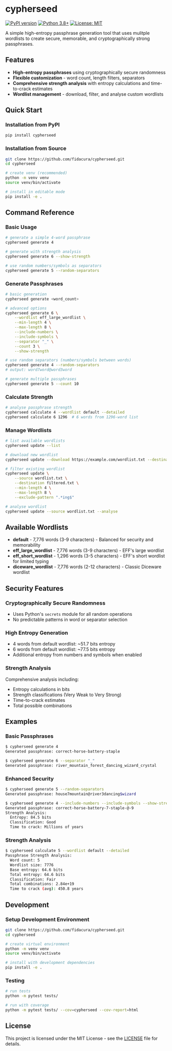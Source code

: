 # cypherseed

[![PyPI version](https://badge.fury.io/py/cypherseed.svg)](https://badge.fury.io/py/cypherseed)
[![Python 3.8+](https://img.shields.io/badge/python-3.8+-blue.svg)](https://www.python.org/downloads/)
[![License: MIT](https://img.shields.io/badge/License-MIT-yellow.svg)](https://opensource.org/licenses/MIT)

A simple high-entropy passphrase generation tool that uses mulitple wordlists to create secure, memorable, and cryptographically strong passphrases.

## Features

- **High-entropy passphrases** using cryptographically secure randomness
- **Flexible customization** - word count, length filters, separators
- **Comprehensive strength analysis** with entropy calculations and time-to-crack estimates
- **Wordlist management** - download, filter, and analyse custom wordlists

## Quick Start

### Installation from PyPI

```bash
pip install cypherseed
```

### Installation from Source

```bash
git clone https://github.com/fidacura/cypherseed.git
cd cypherseed

# create venv (recommended)
python -m venv venv
source venv/bin/activate

# install in editable mode
pip install -e .
```

## Command Reference

### Basic Usage

```bash
# generate a simple 4-word passphrase
cypherseed generate 4

# generate with strength analysis
cypherseed generate 6 --show-strength

# use random numbers/symbols as separators
cypherseed generate 5 --random-separators
```

### Generate Passphrases

```bash
# basic generation
cypherseed generate <word_count>

# advanced options
cypherseed generate 6 \
    --wordlist eff_large_wordlist \
    --min-length 4 \
    --max-length 8 \
    --include-numbers \
    --include-symbols \
    --separator "_" \
    --count 3 \
    --show-strength

# use random separators (numbers/symbols between words)
cypherseed generate 4 --random-separators
# output: word7word@word3word

# generate multiple passphrases
cypherseed generate 5 --count 10
```

### Calculate Strength

```bash
# analyse passphrase strength
cypherseed calculate 4 --wordlist default --detailed
cypherseed calculate 6 1296  # 6 words from 1296-word list
```

### Manage Wordlists

```bash
# list available wordlists
cypherseed update --list

# download new wordlist
cypherseed update --download https://example.com/wordlist.txt --destination custom.txt

# filter existing wordlist
cypherseed update \
    --source wordlist.txt \
    --destination filtered.txt \
    --min-length 4 \
    --max-length 8 \
    --exclude-pattern ".*ing$"

# analyse wordlist
cypherseed update --source wordlist.txt --analyse
```

## Available Wordlists

- **default** - 7,776 words (3-9 characters) - Balanced for security and memorability
- **eff_large_wordlist** - 7,776 words (3-9 characters) - EFF's large wordlist
- **eff_short_wordlist** - 1,296 words (3-5 characters) - EFF's short wordlist for limited typing
- **diceware_wordlist** - 7,776 words (2-12 characters) - Classic Diceware wordlist

## Security Features

### Cryptographically Secure Randomness

- Uses Python's `secrets` module for all random operations
- No predictable patterns in word or separator selection

### High Entropy Generation

- 4 words from default wordlist: ~51.7 bits entropy
- 6 words from default wordlist: ~77.5 bits entropy
- Additional entropy from numbers and symbols when enabled

### Strength Analysis

Comprehensive analysis including:

- Entropy calculations in bits
- Strength classifications (Very Weak to Very Strong)
- Time-to-crack estimates
- Total possible combinations

## Examples

### Basic Passphrases

```bash
$ cypherseed generate 4
Generated passphrase: correct-horse-battery-staple

$ cypherseed generate 6 --separator "_"
Generated passphrase: river_mountain_forest_dancing_wizard_crystal
```

### Enhanced Security

```bash
$ cypherseed generate 5 --random-separators
Generated passphrase: house7mountain@river3dancing$wizard

$ cypherseed generate 4 --include-numbers --include-symbols --show-strength
Generated passphrase: correct-horse-battery-7-staple-@-9
Strength Analysis:
  Entropy: 84.5 bits
  Classification: Good
  Time to crack: Millions of years
```

### Strength Analysis

```bash
$ cypherseed calculate 5 --wordlist default --detailed
Passphrase Strength Analysis:
  Word count: 5
  Wordlist size: 7776
  Base entropy: 64.6 bits
  Total entropy: 64.6 bits
  Classification: Fair
  Total combinations: 2.84e+19
  Time to crack (avg): 450.8 years
```

## Development

### Setup Development Environment

```bash
git clone https://github.com/fidacura/cypherseed.git
cd cypherseed

# create virtual environment
python -m venv venv
source venv/bin/activate

# install with development dependencies
pip install -e .
```

### Testing

```bash
# run tests
python -m pytest tests/

# run with coverage
python -m pytest tests/ --cov=cypherseed --cov-report=html
```

## License

This project is licensed under the MIT License - see the [LICENSE](LICENSE) file for details.
